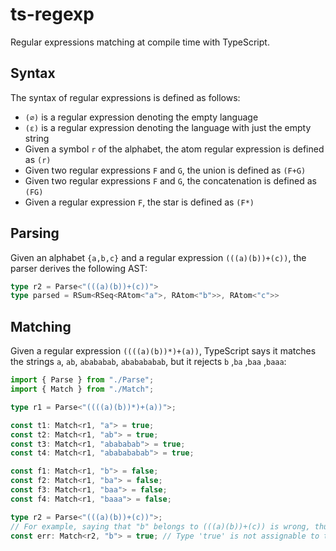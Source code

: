 # ts-regexp
Regular expressions matching at compile time with TypeScript.

## Syntax
The syntax of regular expressions is defined as follows:
- `(∅)` is a regular expression denoting the empty language
- `(ε)` is a regular expression denoting the language with just the empty string
- Given a symbol `r` of the alphabet, the atom regular expression is defined as `(r)`
- Given two regular expressions `F` and `G`, the union is defined as `(F+G)`
- Given two regular expressions `F` and `G`, the concatenation is defined as `(FG)`
- Given a regular expression `F`, the star is defined as `(F*)`


## Parsing
Given an alphabet `{a,b,c}` and a regular expression `(((a)(b))+(c))`, the parser derives the following AST:
```ts
type r2 = Parse<"(((a)(b))+(c))">
type parsed = RSum<RSeq<RAtom<"a">, RAtom<"b">>, RAtom<"c">>
```

## Matching
Given a regular expression `((((a)(b))*)+(a))`, TypeScript says it matches the strings `a`, `ab`, `abababab`, `ababababab`, but it rejects `b` ,`ba` ,`baa` ,`baaa`:
```ts
import { Parse } from "./Parse";
import { Match } from "./Match";

type r1 = Parse<"((((a)(b))*)+(a))">;

const t1: Match<r1, "a"> = true;
const t2: Match<r1, "ab"> = true;
const t3: Match<r1, "abababab"> = true;
const t4: Match<r1, "ababababab"> = true;

const f1: Match<r1, "b"> = false;
const f2: Match<r1, "ba"> = false;
const f3: Match<r1, "baa"> = false;
const f4: Match<r1, "baaa"> = false;

type r2 = Parse<"(((a)(b))+(c))">;
// For example, saying that "b" belongs to (((a)(b))+(c)) is wrong, thus TS rejects it and generates an error:
const err: Match<r2, "b"> = true; // Type 'true' is not assignable to type 'false'

```